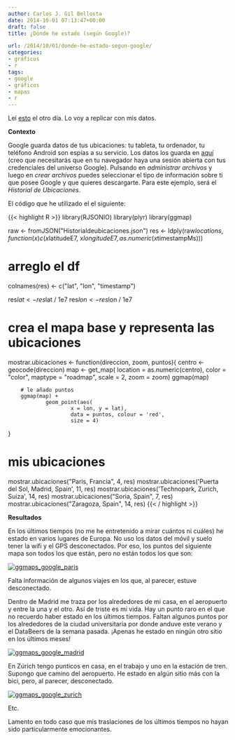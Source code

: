 ```yaml
---
author: Carlos J. Gil Bellosta
date: 2014-10-01 07:13:47+00:00
draft: false
title: ¿Dónde he estado (según Google)?

url: /2014/10/01/donde-he-estado-segun-google/
categories:
- gráficos
- r
tags:
- google
- gráficos
- mapas
- r
---
```


Leí [esto](http://educate-r.org//2014/09/26/googlelocations/) el otro día. Lo voy a replicar con mis datos.

**Contexto**

Google guarda datos de tus ubicaciones: tu tableta, tu ordenador, tu teléfono Android son espías a su servicio. Los datos los guarda en [aquí](https://www.google.com/settings/datatools) (creo que necesitarás que en tu navegador haya una sesión abierta con tus credenciales del universo Google). Pulsando en _administrar archivos_ y luego en _crear archivos_ puedes seleccionar el tipo de información sobre ti que posee Google y que quieres descargarte. Para este ejemplo, será el _Historial de Ubicaciones_.

El código que he utilizado el el siguiente:


{{< highlight R >}}
library(RJSONIO)
library(plyr)
library(ggmap)

raw  <- fromJSON("Historialdeubicaciones.json")
res  <- ldply(raw$locations,
        function(x) c(x$latitudeE7, x$longitudeE7,
                as.numeric(x$timestampMs)))

# arreglo el df
colnames(res) <- c("lat", "lon", "timestamp")

res$lat <- res$lat / 1e7
res$lon <- res$lon / 1e7

# crea el mapa base y representa las ubicaciones
mostrar.ubicaciones <- function(direccion, zoom, puntos){
        centro <- geocode(direccion)
        map <- get_map(
                location = as.numeric(centro),
                color = "color",
                maptype = "roadmap",
                scale = 2,
                zoom = zoom)
        ggmap(map)

        # le añado puntos
        ggmap(map) +
                geom_point(aes(
                        x = lon, y = lat),
                        data = puntos, colour = 'red',
                        size = 4)
}

# mis ubicaciones
mostrar.ubicaciones("Paris, Francia", 4, res)
mostrar.ubicaciones('Puerta del Sol, Madrid, Spain', 11, res)
mostrar.ubicaciones('Technopark, Zurich, Suiza', 14, res)
mostrar.ubicaciones("Soria, Spain", 7, res)
mostrar.ubicaciones("Zaragoza, Spain", 14, res)
{{< / highlight >}}

**Resultados**

En los últimos tiempos (no me he entretenido a mirar cuántos ni cuáles) he estado en varios lugares de Europa. No uso los datos del móvil y suelo tener la wifi y el GPS desconectados. Por eso, los puntos del siguiente mapa son todos los que están, pero no están todos los que son:

[![ggmaps_google_paris](/wp-uploads/2014/10/ggmaps_google_paris.png#center)
](/wp-uploads/2014/10/ggmaps_google_paris.png#center)

Falta información de algunos viajes en los que, al parecer, estuve desconectado.

Dentro de Madrid me traza por los alrededores de mi casa, en el aeropuerto y entre la una y el otro. Así de triste es mi vida. Hay un punto raro en el que no recuerdo haber estado en los últimos tiempos. Faltan algunos puntos por los alrededores de la ciudad universitaria por donde anduve este verano y el DataBeers de la semana pasada. ¡Apenas he estado en ningún otro sitio en los últimos meses!

[![ggmaps_google_madrid](/wp-uploads/2014/10/ggmaps_google_madrid.png#center)
](/wp-uploads/2014/10/ggmaps_google_madrid.png#center)

En Zúrich tengo punticos en casa, en el trabajo y uno en la estación de tren. Supongo que camino del aeropuerto. He estado en algún sitio más con la bici, pero, al parecer, desconectado.

[![ggmaps_google_zurich](/wp-uploads/2014/10/ggmaps_google_zurich.png#center)
](/wp-uploads/2014/10/ggmaps_google_zurich.png#center)

Etc.

Lamento en todo caso que mis traslaciones de los últimos tiempos no hayan sido particularmente emocionantes.

